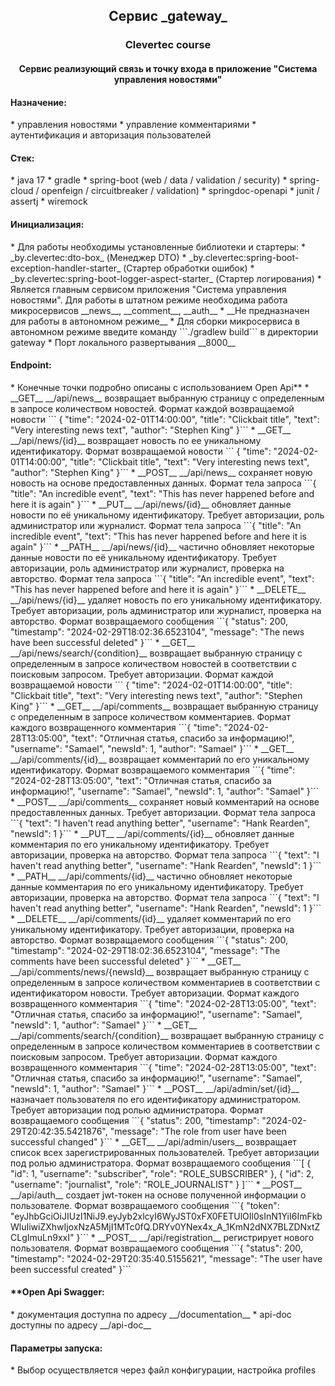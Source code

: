 <h2 align="center">Сервис _gateway_</h2>
<h3 align="center">Clevertec course</h2>
<h4 align="center">Сервис реализующий связь и точку входа в приложение "Система управления новостями"</h3>


<h4>Назначение:</h4>
  * управления новостями
  * управление комментариями
  * аутентификация и авторизация пользователей

<h4>Стек:</h4>
* java 17
* gradle
* spring-boot (web / data / validation / security)
* spring-cloud / openfeign / circuitbreaker / validation)
* springdoc-openapi
* junit / assertj
* wiremock

<h4>Инициализация:</h4>
* Для работы необходимы установленные библиотеки и стартеры:
  * _by.clevertec:dto-box_ (Менеджер DTO)
  * _by.clevertec:spring-boot-exception-handler-starter_ (Стартер обработки ошибок)
  * _by.clevertec:spring-boot-logger-aspect-starter_ (Стартер логирования)
* Является главным сервисом приложения "Система управления новостями". Для работы в штатном режиме необходима работа микросервисов __news__, __comment__, __auth__ 
* __Не предназначен для работы в автономном режиме__ 
* Для сборки микросервиса в автономном режиме введите команду ```./gradlew build``` в директории gateway
* Порт локального развертывания __8000__ 

<h4>Endpoint:</h4>
* Конечные точки подробно описаны с использованием Open Api** 
* __GET__ __/api/news__ возвращает выбранную страницу с определенным в запросе количеством новостей. Формат каждой возвращаемой новости ```  {
  "time": "2024-02-01T14:00:00",
  "title": "Clickbait title",
  "text": "Very interesting news text",
  "author": "Stephen King"
  }```
* __GET__ __/api/news/{id}__ возвращает новость по ее уникальному идентификатору. Формат возвращаемой новости ```  {
  "time": "2024-02-01T14:00:00",
  "title": "Clickbait title",
  "text": "Very interesting news text",
  "author": "Stephen King"
  }```
* __POST__ __/api/news__ сохраняет новую новость на основе предоставленных данных. Формат тела запроса ```{
  "title": "An incredible event",
  "text": "This has never happened before and here it is again"
  }```
* __PUT__ __/api/news/{id}__ обновляет данные новости по её уникальному идентификатору. Требует авторизации, роль администратор или журналист. Формат тела запроса ```{
  "title": "An incredible event",
  "text": "This has never happened before and here it is again"
  }``` 
* __PATH__ __/api/news/{id}__ частично обновляет некоторые данные новости по её уникальному идентификатору. Требует авторизации, роль администратор или журналист, проверка на авторство. Формат тела запроса ```{
  "title": "An incredible event",
  "text": "This has never happened before and here it is again"
  }```
* __DELETE__ __/api/news/{id}__ удаляет новость по его уникальному идентификатору. Требует авторизации, роль администратор или журналист, проверка на авторство. Формат возвращаемого сообщения ```{
  "status": 200,
  "timestamp": "2024-02-29T18:02:36.6523104",
  "message": "The news have been successful deleted"
  }```
* __GET__ __/api/news/search/{condition}__ возвращает выбранную страницу с определенным в запросе количеством новостей в соответствии с поисковым запросом. Требует авторизации. Формат каждой возвращаемой новости ```  {
  "time": "2024-02-01T14:00:00",
  "title": "Clickbait title",
  "text": "Very interesting news text",
  "author": "Stephen King"
  }```
* __GET__ __/api/comments__ возвращает выбранную страницу с определенным в запросе количеством комментариев. Формат каждого возвращенного комментария ```{
  "time": "2024-02-28T13:05:00",
  "text": "Отличная статья, спасибо за информацию!",
  "username": "Samael",
  "newsId": 1,
  "author": "Samael"
  }```
* __GET__ __/api/comments/{id}__ возвращает комментарий по его уникальному идентификатору. Формат возвращаемого комментария ```{
  "time": "2024-02-28T13:05:00",
  "text": "Отличная статья, спасибо за информацию!",
  "username": "Samael",
  "newsId": 1,
  "author": "Samael"
  }```
* __POST__ __/api/comments__ сохраняет новый комментарий на основе предоставленных данных. Требует авторизации. Формат тела запроса ```{
  "text": "I haven't read anything better",
  "username": "Hank Rearden",
  "newsId": 1
  }```
* __PUT__ __/api/comments/{id}__ обновляет данные комментария по его уникальному идентификатору. Требует авторизации, проверка на авторство. Формат тела запроса ```{
  "text": "I haven't read anything better",
  "username": "Hank Rearden",
  "newsId": 1
  }```
* __PATH__ __/api/comments/{id}__ частично обновляет некоторые данные комментария по его уникальному идентификатору. Требует авторизации, проверка на авторство. Формат тела запроса ```{
  "text": "I haven't read anything better",
  "username": "Hank Rearden",
  "newsId": 1
  }```
* __DELETE__ __/api/comments/{id}__ удаляет комментарий по его уникальному идентификатору. Требует авторизации, проверка на авторство. Формат возвращаемого сообщения ```{
  "status": 200,
  "timestamp": "2024-02-29T18:02:36.6523104",
  "message": "The comments have been successful deleted"
  }```
* __GET__ __/api/comments/news/{newsId}__ возвращает выбранную страницу с определенным в запросе количеством комментариев в соответствии с идентификатором новости. Требует авторизации. Формат каждого возвращенного комментария ```{
  "time": "2024-02-28T13:05:00",
  "text": "Отличная статья, спасибо за информацию!",
  "username": "Samael",
  "newsId": 1,
  "author": "Samael"
  }```
* __GET__ __/api/comments/search/{condition}__ возвращает выбранную страницу с определенным в запросе количеством комментариев в соответствии с поисковым запросом. Требует авторизации. Формат каждого возвращенного комментария ```{
  "time": "2024-02-28T13:05:00",
  "text": "Отличная статья, спасибо за информацию!",
  "username": "Samael",
  "newsId": 1,
  "author": "Samael"
  }```
* __POST__ __/api/admin/set/{id}__ назначает пользователя по его идентификатору администратором. Требует авторизации под ролью администратора. Формат возвращаемого сообщения  ```{
  "status": 200,
  "timestamp": "2024-02-29T20:42:35.5421876",
  "message": "The role from user have been successful changed"
  }```
* __GET__ __/api/admin/users__ возвращает список всех зарегистрированных пользователей. Требует авторизации под ролью администратора. Формат возвращаемого сообщения  ```[
  {
  "id": 1,
  "username": "subscriber",
  "role": "ROLE_SUBSCRIBER"
  },
  {
  "id": 2,
  "username": "journalist",
  "role": "ROLE_JOURNALIST"
  }
  ]```
* __POST__ __/api/auth__ создает jwt-токен на основе полученной информации о пользователе. Формат возвращаемого сообщения  ```{
  "token": "eyJhbGciOiJIUzI1NiJ9.eyJyb2xlcyI6WyJST0xFX0FETUlOIl0sInN1YiI6ImFkbWluIiwiZXhwIjoxNzA5MjI1MTc0fQ.DRYv0YNex4x_A_1KmN2dNX7BLZDNxtZCLgImuLn9xxI"
  }```
* __POST__ __/api/registration__ регистрирует нового пользователя. Формат возвращаемого сообщения  ```{
  "status": 200,
  "timestamp": "2024-02-29T20:35:40.5155621",
  "message": "The user have been successful created"
  }```

<h4>**Open Api Swagger:</h4>
* документация доступна по адресу __/documentation__
* api-doc доступны по адресу __/api-doc__

<h4>Параметры запуска:</h4>
* Выбор осуществляется через файл конфигурации, настройка profiles
